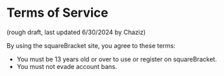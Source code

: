 # Terms of Service

(rough draft, last updated 6/30/2024 by Chaziz)

By using the squareBracket site, you agree to these terms:

* You must be 13 years old or over to use or register on squareBracket.
* You must not evade account bans.